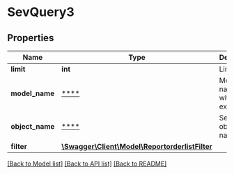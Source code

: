 # SevQuery3

## Properties
Name | Type | Description | Notes
------------ | ------------- | ------------- | -------------
**limit** | **int** | Limit export | [optional] 
**model_name** | [****](.md) | Model name which is exported | 
**object_name** | [****](.md) | SevQuery object name | 
**filter** | [**\Swagger\Client\Model\ReportorderlistFilter**](ReportorderlistFilter.md) |  | [optional] 

[[Back to Model list]](../../README.md#documentation-for-models) [[Back to API list]](../../README.md#documentation-for-api-endpoints) [[Back to README]](../../README.md)

